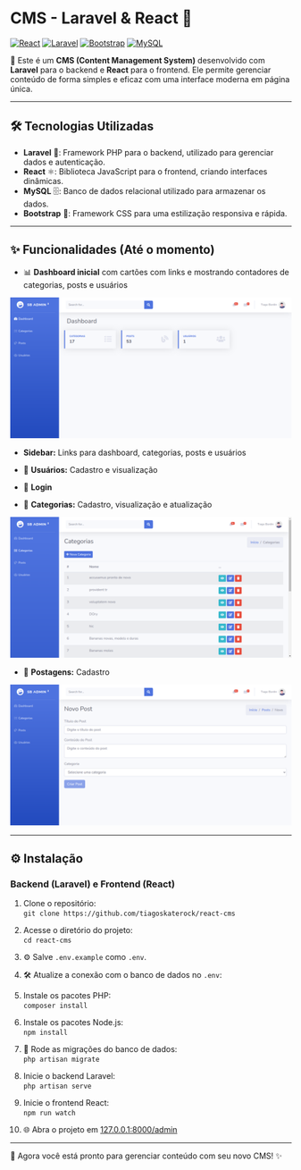 # CMS - Laravel & React 🚀

[![React](https://img.shields.io/badge/React-61DAFB?style=flat-square&logo=react&logoColor=black)](https://reactjs.org/) 
[![Laravel](https://img.shields.io/badge/Laravel-FF2D20?style=flat-square&logo=laravel&logoColor=white)](https://laravel.com/)
[![Bootstrap](https://img.shields.io/badge/Bootstrap-00FF00?style=flat-square&logo=bootstrap&logoColor=white)](https://bootstrap.com/)
[![MySQL](https://img.shields.io/badge/MySQL-FFFF00?style=flat-square&logo=mysql&logoColor=black)](https://mysql.com/)

🎉 Este é um **CMS (Content Management System)** desenvolvido com **Laravel** para o backend e **React** para o frontend. Ele permite gerenciar conteúdo de forma simples e eficaz com uma interface moderna em página única.

---

## 🛠️ Tecnologias Utilizadas
- **Laravel** 🐘: Framework PHP para o backend, utilizado para gerenciar dados e autenticação.
- **React** ⚛️: Biblioteca JavaScript para o frontend, criando interfaces dinâmicas.
- **MySQL** 🗄️: Banco de dados relacional utilizado para armazenar os dados.
- **Bootstrap** 🎨: Framework CSS para uma estilização responsiva e rápida.

---

## ✨ Funcionalidades (Até o momento)
- 📊 **Dashboard inicial** com cartões com links e mostrando contadores de categorias, posts e usuários

<img src="preview/dashboard.png" alt="Dashboard" />

- **Sidebar:** Links para dashboard, categorias, posts e usuários

- 👥 **Usuários:** Cadastro e visualização

- 🔑 **Login**


- 📂 **Categorias:** Cadastro, visualização e atualização
<img src="preview/categorias.png" alt="Categorias" />

- 📝 **Postagens:** Cadastro
<img src="preview/posts.png" alt="Cadastro de Novo Posts">

---

## ⚙️ Instalação

### Backend (Laravel) e Frontend (React)

1. Clone o repositório:  
   `git clone https://github.com/tiagoskaterock/react-cms`

2. Acesse o diretório do projeto:  
   `cd react-cms`

3. ⚙️ Salve `.env.example` como `.env`.

4. 🛠️ Atualize a conexão com o banco de dados no `.env`:


5. Instale os pacotes PHP:  
`composer install`

6. Instale os pacotes Node.js:  
`npm install`

7. 🚀 Rode as migrações do banco de dados:  
`php artisan migrate`

8. Inicie o backend Laravel:  
`php artisan serve`

9. Inicie o frontend React:  
`npm run watch`

10. 🌐 Abra o projeto em [127.0.0.1:8000/admin](http://127.0.0.1:8000/admin)

---

🎯 Agora você está pronto para gerenciar conteúdo com seu novo CMS! ✨
